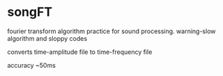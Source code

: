 # songFT
fourier transform algorithm practice for sound processing. warning-slow algorithm and sloppy codes

converts time-amplitude file to time-frequency file

accuracy ~50ms
